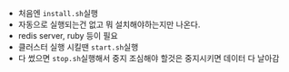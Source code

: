  - 처음엔 `install.sh`실행
  - 자동으로 실행되는건 없고 뭐 설치해야하는지만 나온다.
  - redis server, ruby 등이 필요
 - 클러스터 실행 시킬땐 `start.sh`실행
 - 다 썼으면 `stop.sh`실행해서 중지 조심해야 할것은 중지시키면 데이터 다 날아감



